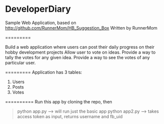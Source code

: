 DeveloperDiary
=================
Sample Web Application, based on http://github.com/RunnerMom/HB_Suggestion_Box
Written by RunnerMom

=========

Build a web application where users can post their daily progress on their hobby development projects
Allow user to vote on ideas.
Provide a way to tally the votes for any given idea.
Provide a way to see the votes of any particular user.

=========
Application has 3 tables:
1. Users
2. Posts
3. Votes

==========
Run this app by cloning the repo, then
>python app.py  --> will run just the basic app
>python app2.py --> takes access token as input, returns username and fb_uid